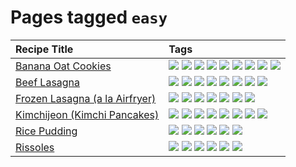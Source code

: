 # Pages tagged `easy`

|Recipe Title|Tags
|:---|:---|
|[Banana Oat Cookies](../recipes/bananaoatcookies.md)|[![](https://img.shields.io/badge/tag-baked-c6d429)](../tags/baked.md) [![](https://img.shields.io/badge/tag-chocolate-13fda6)](../tags/chocolate.md) [![](https://img.shields.io/badge/tag-coffee-9fef19)](../tags/coffee.md) [![](https://img.shields.io/badge/tag-easy-d4602a)](../tags/easy.md) [![](https://img.shields.io/badge/tag-great-427cd)](../tags/great.md) [![](https://img.shields.io/badge/tag-healthy-d5a11)](../tags/healthy.md) [![](https://img.shields.io/badge/tag-snack-e4f90)](../tags/snack.md) [![](https://img.shields.io/badge/tag-vegan-e5c1d4)](../tags/vegan.md) [![](https://img.shields.io/badge/tag-vegetarian-10cdd6)](../tags/vegetarian.md)|
|[Beef Lasagna](../recipes/beeflasagna.md)|[![](https://img.shields.io/badge/tag-baked-c6d429)](../tags/baked.md) [![](https://img.shields.io/badge/tag-beef-32613c)](../tags/beef.md) [![](https://img.shields.io/badge/tag-dairy-1754e4)](../tags/dairy.md) [![](https://img.shields.io/badge/tag-dinner-5d33f3)](../tags/dinner.md) [![](https://img.shields.io/badge/tag-easy-d4602a)](../tags/easy.md) [![](https://img.shields.io/badge/tag-italian-eadebe)](../tags/italian.md) [![](https://img.shields.io/badge/tag-pasta-5b6ac0)](../tags/pasta.md) [![](https://img.shields.io/badge/tag-stovetop-517a72)](../tags/stovetop.md)|
|[Frozen Lasagna (a la Airfryer)](../recipes/lasagnaairfryer.md)|[![](https://img.shields.io/badge/tag-airfryer-8a534c)](../tags/airfryer.md) [![](https://img.shields.io/badge/tag-cheesey-dc62b7)](../tags/cheesey.md) [![](https://img.shields.io/badge/tag-easy-d4602a)](../tags/easy.md) [![](https://img.shields.io/badge/tag-italian-eadebe)](../tags/italian.md) [![](https://img.shields.io/badge/tag-mine-9d5b24)](../tags/mine.md) [![](https://img.shields.io/badge/tag-pasta-5b6ac0)](../tags/pasta.md) [![](https://img.shields.io/badge/tag-reheating-3a20e)](../tags/reheating.md)|
|[Kimchijeon (Kimchi Pancakes)](../recipes/kimchipancakes.md)|[![](https://img.shields.io/badge/tag-dinner-5d33f3)](../tags/dinner.md) [![](https://img.shields.io/badge/tag-easy-d4602a)](../tags/easy.md) [![](https://img.shields.io/badge/tag-fried-da139a)](../tags/fried.md) [![](https://img.shields.io/badge/tag-korean-d82abc)](../tags/korean.md) [![](https://img.shields.io/badge/tag-lunch-4d8aaa)](../tags/lunch.md) [![](https://img.shields.io/badge/tag-stovetop-517a72)](../tags/stovetop.md) [![](https://img.shields.io/badge/tag-vegan-e5c1d4)](../tags/vegan.md) [![](https://img.shields.io/badge/tag-vegetarian-10cdd6)](../tags/vegetarian.md)|
|[Rice Pudding](../recipes/ricepudding.md)|[![](https://img.shields.io/badge/tag-dairy-1754e4)](../tags/dairy.md) [![](https://img.shields.io/badge/tag-dessert-062ab)](../tags/dessert.md) [![](https://img.shields.io/badge/tag-easy-d4602a)](../tags/easy.md) [![](https://img.shields.io/badge/tag-rice-208450)](../tags/rice.md) [![](https://img.shields.io/badge/tag-rice_cooker-4a3565)](../tags/rice_cooker.md) [![](https://img.shields.io/badge/tag-vegetarian-10cdd6)](../tags/vegetarian.md)|
|[Rissoles](../recipes/rissoles.md)|[![](https://img.shields.io/badge/tag-aussie-708555)](../tags/aussie.md) [![](https://img.shields.io/badge/tag-beef-32613c)](../tags/beef.md) [![](https://img.shields.io/badge/tag-dinner-5d33f3)](../tags/dinner.md) [![](https://img.shields.io/badge/tag-easy-d4602a)](../tags/easy.md) [![](https://img.shields.io/badge/tag-family-ab4f55)](../tags/family.md) [![](https://img.shields.io/badge/tag-fried-da139a)](../tags/fried.md)|
